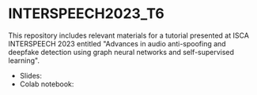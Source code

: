 # INTERSPEECH2023_T6
This repository includes relevant materials for a tutorial presented at ISCA INTERSPEECH 2023 entitled "Advances in audio anti-spoofing and deepfake detection using graph neural networks and self-supervised learning".

- Slides:
- Colab notebook:
